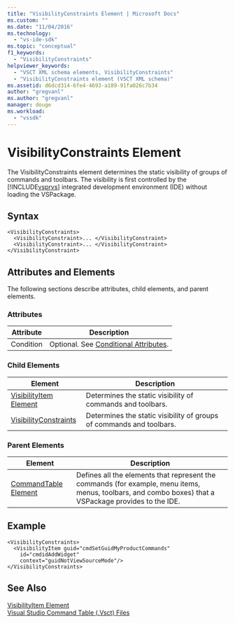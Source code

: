 ```yaml
---
title: "VisibilityConstraints Element | Microsoft Docs"
ms.custom: ""
ms.date: "11/04/2016"
ms.technology: 
  - "vs-ide-sdk"
ms.topic: "conceptual"
f1_keywords: 
  - "VisibilityConstraints"
helpviewer_keywords: 
  - "VSCT XML schema elements, VisibilityConstraints"
  - "VisibilityConstraints element (VSCT XML schema)"
ms.assetid: d6dcd314-6fe4-4693-a189-91fa026c7b34
author: "gregvanl"
ms.author: "gregvanl"
manager: douge
ms.workload: 
  - "vssdk"
---
```

# VisibilityConstraints Element
The VisibilityConstraints element determines the static visibility of groups of commands and toolbars. The visibility is first controlled by the [!INCLUDE[vsprvs](../code-quality/includes/vsprvs_md.md)] integrated development environment (IDE) without loading the VSPackage.  
  
## Syntax  
  
```  
<VisibilityConstraints>  
  <VisibilityConstraint>... </VisibilityConstraint>  
  <VisibilityConstraint>... </VisibilityConstraint>  
</VisibilityConstraint>  
```  
  
## Attributes and Elements  
 The following sections describe attributes, child elements, and parent elements.  
  
### Attributes  
  
|Attribute|Description|  
|---------------|-----------------|  
|Condition|Optional. See [Conditional Attributes](../extensibility/vsct-xml-schema-conditional-attributes.md).|  
  
### Child Elements  
  
|Element|Description|  
|-------------|-----------------|  
|[VisibilityItem Element](../extensibility/visibilityitem-element.md)|Determines the static visibility of commands and toolbars.|  
|[VisibilityConstraints](../extensibility/visibilityconstraints-element.md)|Determines the static visibility of groups of commands and toolbars.|  
  
### Parent Elements  
  
|Element|Description|  
|-------------|-----------------|  
|[CommandTable Element](../extensibility/commandtable-element.md)|Defines all the elements that represent the commands (for example, menu items, menus, toolbars, and combo boxes) that a VSPackage provides to the IDE.|  
  
## Example  
  
```  
<VisibilityConstraints>  
  <VisibilityItem guid="cmdSetGuidMyProductCommands"     id="cmdidAddWidget"  
    context="guidNotViewSourceMode"/>  
</VisibilityConstraints>  
```  
  
## See Also  
 [VisibilityItem Element](../extensibility/visibilityitem-element.md)   
 [Visual Studio Command Table (.Vsct) Files](../extensibility/internals/visual-studio-command-table-dot-vsct-files.md)
